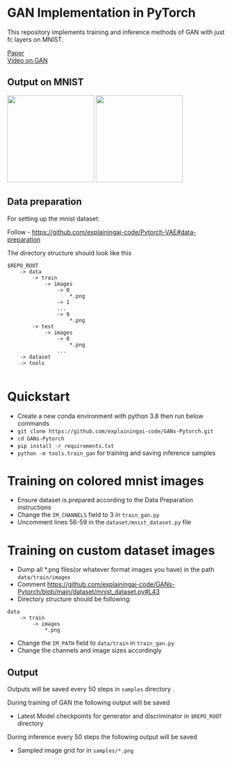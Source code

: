 GAN Implementation in PyTorch
========

This repository implements training and inference methods of GAN with just fc layers on MNIST.

[Paper](https://arxiv.org/pdf/1406.2661.pdf) </br>
[Video on GAN](https://www.youtube.com/watch?v=h45beyEeM1I) </br>

## Output on MNIST
<img src="https://github.com/explainingai-code/GANs-Pytorch/assets/144267687/4e1fd994-6ec0-4e21-aeee-6b054e72ddab" width="200">
<img src="https://github.com/explainingai-code/GANs-Pytorch/assets/144267687/f4bbdafa-a8e2-4a8f-b063-4a4bc00c76fa" width="200">


## Data preparation
For setting up the mnist dataset:

Follow - https://github.com/explainingai-code/Pytorch-VAE#data-preparation

The directory structure should look like this
```
$REPO_ROOT
    -> data
        -> train
            -> images
                -> 0
                    *.png
                -> 1
                ...
                -> 9
                    *.png
        -> test
            -> images
                -> 0
                    *.png
                ...
    -> dataset
    -> tools
        
```

# Quickstart
* Create a new conda environment with python 3.8 then run below commands
* ```git clone https://github.com/explainingai-code/GANs-Pytorch.git```
* ```cd GANs-Pytorch```
* ```pip install -r requirements.txt```
* ```python -m tools.train_gan``` for training and saving inference samples

# Training on colored mnist images
* Ensure dataset is prepared according to the Data Preparation instructions
* Change the `IM_CHANNELS` field to 3 in `train_gan.py`
* Uncomment lines 56-59 in the `dataset/mnist_dataset.py` file

# Training on custom dataset images
* Dump all *.png files(or whatever format images you have) in the path `data/train/images`
* Comment https://github.com/explainingai-code/GANs-Pytorch/blob/main/dataset/mnist_dataset.py#L43
* Directory structure should be following: 
```
data
    -> train
        -> images 
            *.png           
 ```
* Change the `IM_PATH` field to `data/train` in `train_gan.py`
* Change the channels and image sizes accordingly


## Output 
Outputs will be saved every 50 steps in `samples` directory .

During training of GAN the following output will be saved 
* Latest Model checkpoints for generator and discriminator  in ```$REPO_ROOT``` directory

During inference every 50 steps the following output will be saved
* Sampled image grid for in ```samples/*.png``` 






